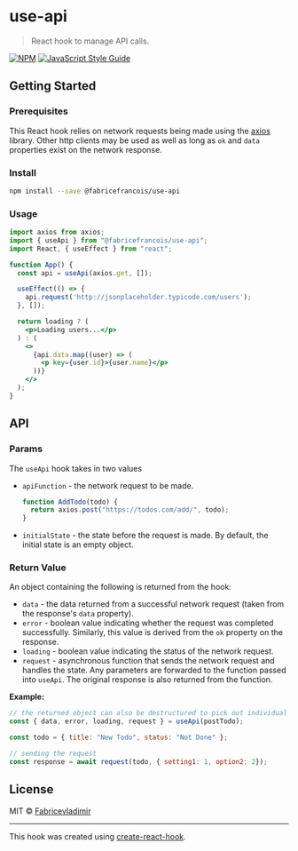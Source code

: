 # use-api

> React hook to manage API calls.

[![NPM](https://img.shields.io/npm/v/@fabricefrancois/use-api.svg)](https://www.npmjs.com/package/@fabricefrancois/use-api) [![JavaScript Style Guide](https://img.shields.io/badge/code_style-standard-brightgreen.svg)](https://standardjs.com)

## Getting Started

### Prerequisites

This React hook relies on network requests being made using the [axios](https://github.com/axios/axios) library. Other http clients may be used as well as long as `ok` and `data` properties exist on the network response.

### Install

```bash
npm install --save @fabricefrancois/use-api
```

### Usage

```jsx
import axios from axios;
import { useApi } from "@fabricefrancois/use-api";
import React, { useEffect } from "react";

function App() {
  const api = useApi(axios.get, []);

  useEffect(() => {
    api.request('http://jsonplaceholder.typicode.com/users');
  }, []);

  return loading ? (
    <p>Loading users...</p>
  ) : (
    <>
      {api.data.map((user) => (
        <p key={user.id}>{user.name}</p>
      ))}
    </>
  );
}
```

## API

### Params

The `useApi` hook takes in two values

- `apiFunction` - the network request to be made.

  ```javaScript
  function AddTodo(todo) {
    return axios.post("https://todos.com/add/", todo);
  }
  ```

- `initialState` - the state before the request is made. By default, the initial state is an empty object.

### Return Value

An object containing the following is returned from the hook:

- `data` - the data returned from a successful network request (taken from the response's `data` property).
- `error` - boolean value indicating whether the request was completed successfully. Similarly, this value is derived from the `ok` property on the response.
- `loading` - boolean value indicating the status of the network request.
- `request` - asynchronous function that sends the network request and handles the state. Any parameters are forwarded to the function passed into `useApi`. The original response is also returned from the function.

**Example:**

```javaScript
// the returned object can also be destructured to pick out individual properties
const { data, error, loading, request } = useApi(postTodo);

const todo = { title: "New Todo", status: "Not Done" };

// sending the request
const response = await request(todo, { setting1: 1, option2: 2});
```

## License

MIT © [Fabricevladimir](https://github.com/Fabricevladimir)

---

This hook was created using [create-react-hook](https://github.com/hermanya/create-react-hook).
